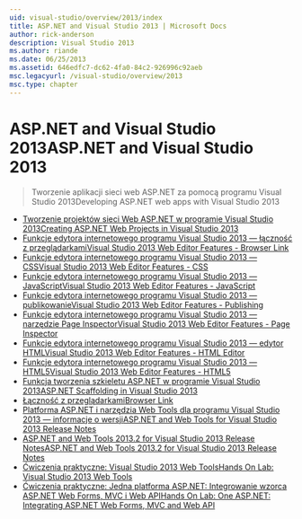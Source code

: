 ```yaml
---
uid: visual-studio/overview/2013/index
title: ASP.NET and Visual Studio 2013 | Microsoft Docs
author: rick-anderson
description: Visual Studio 2013
ms.author: riande
ms.date: 06/25/2013
ms.assetid: 646edfc7-dc62-4fa0-84c2-926996c92aeb
msc.legacyurl: /visual-studio/overview/2013
msc.type: chapter
---
```

<a name="aspnet-and-visual-studio-2013"></a><span data-ttu-id="05c67-103">ASP.NET and Visual Studio 2013</span><span class="sxs-lookup"><span data-stu-id="05c67-103">ASP.NET and Visual Studio 2013</span></span>
====================
> <span data-ttu-id="05c67-104">Tworzenie aplikacji sieci web ASP.NET za pomocą programu Visual Studio 2013</span><span class="sxs-lookup"><span data-stu-id="05c67-104">Developing ASP.NET web apps with Visual Studio 2013</span></span>


- [<span data-ttu-id="05c67-105">Tworzenie projektów sieci Web ASP.NET w programie Visual Studio 2013</span><span class="sxs-lookup"><span data-stu-id="05c67-105">Creating ASP.NET Web Projects in Visual Studio 2013</span></span>](creating-web-projects-in-visual-studio.md)
- [<span data-ttu-id="05c67-106">Funkcje edytora internetowego programu Visual Studio 2013 — łączność z przeglądarkami</span><span class="sxs-lookup"><span data-stu-id="05c67-106">Visual Studio 2013 Web Editor Features - Browser Link</span></span>](visual-studio-2013-web-editor-features-browser-link.md)
- [<span data-ttu-id="05c67-107">Funkcje edytora internetowego programu Visual Studio 2013 — CSS</span><span class="sxs-lookup"><span data-stu-id="05c67-107">Visual Studio 2013 Web Editor Features - CSS</span></span>](visual-studio-2013-web-editor-features-css.md)
- [<span data-ttu-id="05c67-108">Funkcje edytora internetowego programu Visual Studio 2013 — JavaScript</span><span class="sxs-lookup"><span data-stu-id="05c67-108">Visual Studio 2013 Web Editor Features - JavaScript</span></span>](visual-studio-2013-web-editor-features-javascript.md)
- [<span data-ttu-id="05c67-109">Funkcje edytora internetowego programu Visual Studio 2013 — publikowanie</span><span class="sxs-lookup"><span data-stu-id="05c67-109">Visual Studio 2013 Web Editor Features - Publishing</span></span>](visual-studio-2013-web-editor-features-publishing.md)
- [<span data-ttu-id="05c67-110">Funkcje edytora internetowego programu Visual Studio 2013 — narzędzie Page Inspector</span><span class="sxs-lookup"><span data-stu-id="05c67-110">Visual Studio 2013 Web Editor Features - Page Inspector</span></span>](visual-studio-2013-web-editor-features-page-inspector.md)
- [<span data-ttu-id="05c67-111">Funkcje edytora internetowego programu Visual Studio 2013 — edytor HTML</span><span class="sxs-lookup"><span data-stu-id="05c67-111">Visual Studio 2013 Web Editor Features - HTML Editor</span></span>](visual-studio-2013-web-editor-features-html-editor.md)
- [<span data-ttu-id="05c67-112">Funkcje edytora internetowego programu Visual Studio 2013 — HTML5</span><span class="sxs-lookup"><span data-stu-id="05c67-112">Visual Studio 2013 Web Editor Features - HTML5</span></span>](visual-studio-2013-web-editor-features-html5.md)
- [<span data-ttu-id="05c67-113">Funkcja tworzenia szkieletu ASP.NET w programie Visual Studio 2013</span><span class="sxs-lookup"><span data-stu-id="05c67-113">ASP.NET Scaffolding in Visual Studio 2013</span></span>](aspnet-scaffolding-overview.md)
- [<span data-ttu-id="05c67-114">Łączność z przeglądarkami</span><span class="sxs-lookup"><span data-stu-id="05c67-114">Browser Link</span></span>](using-browser-link.md)
- [<span data-ttu-id="05c67-115">Platforma ASP.NET i narzędzia Web Tools dla programu Visual Studio 2013 — informacje o wersji</span><span class="sxs-lookup"><span data-stu-id="05c67-115">ASP.NET and Web Tools for Visual Studio 2013 Release Notes</span></span>](release-notes.md)
- [<span data-ttu-id="05c67-116">ASP.NET and Web Tools 2013.2 for Visual Studio 2013 Release Notes</span><span class="sxs-lookup"><span data-stu-id="05c67-116">ASP.NET and Web Tools 2013.2 for Visual Studio 2013 Release Notes</span></span>](aspnet-and-web-tools-20132-preview-for-visual-studio-2013-release-notes.md)
- [<span data-ttu-id="05c67-117">Ćwiczenia praktyczne: Visual Studio 2013 Web Tools</span><span class="sxs-lookup"><span data-stu-id="05c67-117">Hands On Lab: Visual Studio 2013 Web Tools</span></span>](visual-studio-2013-web-tools.md)
- [<span data-ttu-id="05c67-118">Ćwiczenia praktyczne: Jedna platforma ASP.NET: Integrowanie wzorca ASP.NET Web Forms, MVC i Web API</span><span class="sxs-lookup"><span data-stu-id="05c67-118">Hands On Lab: One ASP.NET: Integrating ASP.NET Web Forms, MVC and Web API</span></span>](one-aspnet-integrating-aspnet-web-forms-mvc-and-web-api.md)
